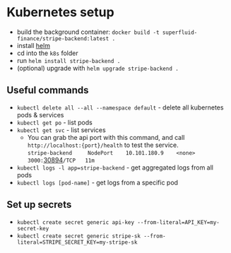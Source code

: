 # Kubernetes setup

- build the background container: `docker build -t superfluid-finance/stripe-backend:latest .`
- install [helm](https://helm.sh/docs/intro/install/)
- cd into the `k8s` folder
- run `helm install stripe-backend .`
- (optional) upgrade with `helm upgrade stripe-backend .`


## Useful commands
- `kubectl delete all --all --namespace default` -  delete all kubernetes pods & services
- `kubectl get po` - list pods
- `kubectl get svc` - list services
    - You can grab the api port with this command, and call `http://localhost:{port}/health` to test the service.        
    `stripe-backend     NodePort    10.101.180.9    <none>        3000:`<u>30894</u>`/TCP   11m`
- `kubectl logs -l app=stripe-backend` - get aggregated logs from all pods
- `kubectl logs [pod-name]` - get logs from a specific pod

## Set up secrets
- `kubectl create secret generic api-key --from-literal=API_KEY=my-secret-key`
- `kubectl create secret generic stripe-sk --from-literal=STRIPE_SECRET_KEY=my-stripe-sk`